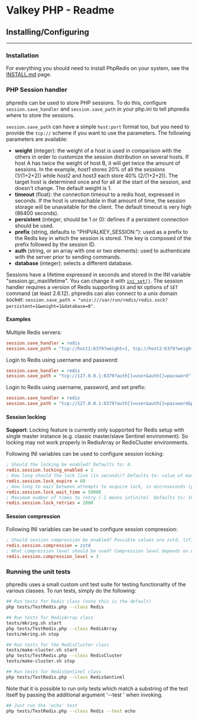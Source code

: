 # Valkey PHP - Readme

## Installing/Configuring

-----

### Installation

For everything you should need to install PhpRedis on your system,
see the [INSTALL.md](./INSTALL.md) page.

### PHP Session handler

phpredis can be used to store PHP sessions. To do this, configure `session.save_handler` and `session.save_path` in your php.ini to tell phpredis where to store the sessions.

`session.save_path` can have a simple `host:port` format too, but you need to provide the `tcp://` scheme if you want to use the parameters. The following parameters are available:

- __weight__ (integer): the weight of a host is used in comparison with the others in order to customize the session distribution on several hosts. If host A has twice the weight of host B, it will get twice the amount of sessions. In the example, *host1* stores 20% of all the sessions (1/(1+2+2)) while *host2* and *host3* each store 40% (2/(1+2+2)). The target host is determined once and for all at the start of the session, and doesn't change. The default weight is 1.
- __timeout__ (float): the connection timeout to a redis host, expressed in seconds. If the host is unreachable in that amount of time, the session storage will be unavailable for the client. The default timeout is very high (86400 seconds).
- __persistent__ (integer, should be 1 or 0): defines if a persistent connection should be used.
- __prefix__ (string, defaults to "PHPVALKEY_SESSION:"): used as a prefix to the Redis key in which the session is stored. The key is composed of the prefix followed by the session ID.
- __auth__ (string, or an array with one or two elements): used to authenticate with the server prior to sending commands.
- __database__ (integer): selects a different database.

Sessions have a lifetime expressed in seconds and stored in the INI variable "session.gc_maxlifetime". You can change it with [`ini_set()`](http://php.net/ini_set).
The session handler requires a version of Redis supporting `EX` and `NX` options of `SET` command (at least 2.6.12).
phpredis can also connect to a unix domain socket: `session.save_path = "unix:///var/run/redis/redis.sock?persistent=1&weight=1&database=0"`.

#### Examples

Multiple Redis servers:

```ini
session.save_handler = redis
session.save_path = "tcp://host1:6379?weight=1, tcp://host2:6379?weight=2&timeout=2.5, tcp://host3:6379?weight=2&read_timeout=2.5"
```

Login to Redis using username and password:

```ini
session.save_handler = redis
session.save_path = "tcp://127.0.0.1:6379?auth[]=user&auth[]=password"
```

Login to Redis using username, password, and set prefix:

```ini
session.save_handler = redis
session.save_path = "tcp://127.0.0.1:6379?auth[]=user&auth[]=password&prefix=user_PHPVALKEY_SESSION:"
```

#### Session locking

__Support__: Locking feature is currently only supported for Redis setup with single master instance (e.g. classic master/slave Sentinel environment).
So locking may not work properly in RedisArray or RedisCluster environments.

Following INI variables can be used to configure session locking:

```ini
; Should the locking be enabled? Defaults to: 0.
redis.session.locking_enabled = 1
; How long should the lock live (in seconds)? Defaults to: value of max_execution_time.
redis.session.lock_expire = 60
; How long to wait between attempts to acquire lock, in microseconds (µs)?. Defaults to: 20000
redis.session.lock_wait_time = 50000
; Maximum number of times to retry (-1 means infinite). Defaults to: 100
redis.session.lock_retries = 2000
```

#### Session compression

Following INI variables can be used to configure session compression:

```ini
; Should session compression be enabled? Possible values are zstd, lzf, lz4, none. Defaults to: none
redis.session.compression = zstd
; What compression level should be used? Compression level depends on used library. For most deployments range 1-9 should be fine. Defaults to: 3
redis.session.compression_level = 3
```

### Running the unit tests

phpredis uses a small custom unit test suite for testing functionality of the various classes.  To run tests, simply do the following:

```bash
## Run tests for Redis class (note this is the default)
php tests/TestRedis.php --class Redis

## Run tests for RedisArray class
tests/mkring.sh start
php tests/TestRedis.php --class RedisArray
tests/mkring.sh stop

## Run tests for the RedisCluster class
tests/make-cluster.sh start
php tests/TestRedis.php --class RedisCluster
tests/make-cluster.sh stop

## Run tests for RedisSentinel class
php tests/TestRedis.php --class RedisSentinel
```

Note that it is possible to run only tests which match a substring of the test itself by passing the additional argument '--test <str>' when invoking.

```bash
## Just run the 'echo' test
php tests/TestRedis.php --class Redis --test echo
```
